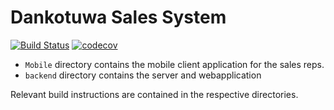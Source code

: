 # Dankotuwa Sales System
[![Build Status](https://travis-ci.com/malithsen/dankotuwa.svg?token=8rBLCcbcSzmHoLZpUn9z&branch=master)](https://travis-ci.com/malithsen/dankotuwa)
[![codecov](https://codecov.io/gh/malithsen/dankotuwa/branch/master/graph/badge.svg?token=zlV69KkP3t)](https://codecov.io/gh/malithsen/dankotuwa)


* `Mobile` directory contains the mobile client application for the sales reps.
* `backend` directory contains the server and webapplication

Relevant build instructions are contained in the respective directories.
